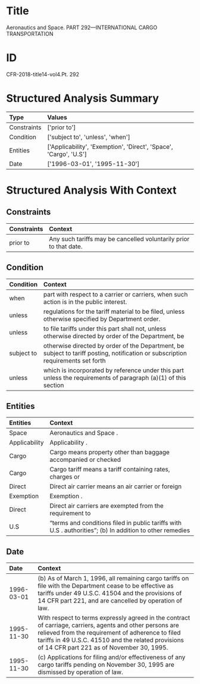 # Title

 Aeronautics and Space. PART 292—INTERNATIONAL CARGO TRANSPORTATION


# ID

 CFR-2018-title14-vol4.Pt. 292


# Structured Analysis Summary

| Type        | Values                                                            |
|:------------|:------------------------------------------------------------------|
| Constraints | ['prior to']                                                      |
| Condition   | ['subject to', 'unless', 'when']                                  |
| Entities    | ['Applicability', 'Exemption', 'Direct', 'Space', 'Cargo', 'U.S'] |
| Date        | ['1996-03-01', '1995-11-30']                                      |


# Structured Analysis With Context

 


## Constraints

| Constraints   | Context                                                             |
|:--------------|:--------------------------------------------------------------------|
| prior to      | Any such tariffs may be cancelled voluntarily  prior to  that date. |


## Condition

| Condition   | Context                                                                                                                          |
|:------------|:---------------------------------------------------------------------------------------------------------------------------------|
| when        | part with respect to a carrier or carriers, when  such action is in the public interest.                                         |
| unless      | regulations for the tariff material to be filed, unless  otherwise specified by Department order.                                |
| unless      | to file tariffs under this part shall not, unless otherwise directed by order of the Department, be                              |
| subject to  | otherwise directed by order of the Department, be subject to tariff posting, notification or subscription requirements set forth |
| unless      | which is incorporated by reference under this part unless the requirements of paragraph (a)(1) of this section                   |


## Entities

| Entities      | Context                                                                                                              |
|:--------------|:---------------------------------------------------------------------------------------------------------------------|
| Space         | Aeronautics and  Space .                                                                                             |
| Applicability | Applicability .                                                                                                      |
| Cargo         | Cargo means property other than baggage accompanied or checked                                                       |
| Cargo         | Cargo tariff means a tariff containing rates, charges or                                                             |
| Direct        | Direct air carrier means an air carrier or foreign                                                                   |
| Exemption     | Exemption .                                                                                                          |
| Direct        | Direct air carriers are exempted from the requirement to                                                             |
| U.S           | &#8220;terms and conditions filed in public tariffs with U.S . authorities&#8221;; (b) In addition to other remedies |


## Date

| Date       | Context                                                                                                                                                                                                                                                          |
|:-----------|:-----------------------------------------------------------------------------------------------------------------------------------------------------------------------------------------------------------------------------------------------------------------|
| 1996-03-01 | (b) As of March 1, 1996, all remaining cargo tariffs on file with the Department cease to be effective as tariffs under 49 U.S.C. 41504 and the provisions of 14 CFR part 221, and are cancelled by operation of law.                                            |
| 1995-11-30 | With respect to terms expressly agreed in the contract of carriage, carriers, agents and other persons are relieved from the requirement of adherence to filed tariffs in 49 U.S.C. 41510 and the related provisions of 14 CFR part 221 as of November 30, 1995. |
| 1995-11-30 | (c) Applications for filing and/or effectiveness of any cargo tariffs pending on November 30, 1995 are dismissed by operation of law.                                                                                                                            |



